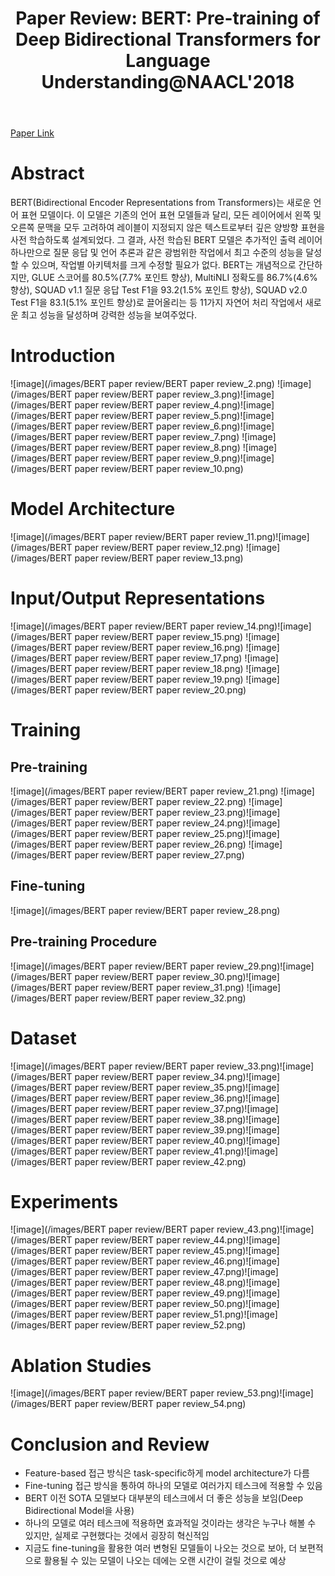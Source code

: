 ﻿---
layout: post
title: "3. Paper Review: BERT: Pre-training of Deep Bidirectional Transformers for Language Understanding@NAACL'2018"
# date: 2016-06-19 10:00:00 +0900
categories: review
# tags: [LSTM, Anomaly Detection, ICML, Deep Learning]
---
[Paper Link](https://aclanthology.org/N19-1423.pdf)

# Abstract
BERT(Bidirectional Encoder Representations from Transformers)는 새로운 언어 표현 모델이다. 이 모델은 기존의 언어 표현 모델들과 달리, 모든 레이어에서 왼쪽 및 오른쪽 문맥을 모두 고려하여 레이블이 지정되지 않은 텍스트로부터 깊은 양방향 표현을 사전 학습하도록 설계되었다. 
그 결과, 사전 학습된 BERT 모델은 추가적인 출력 레이어 하나만으로 질문 응답 및 언어 추론과 같은 광범위한 작업에서 최고 수준의 성능을 달성할 수 있으며, 작업별 아키텍처를 크게 수정할 필요가 없다. BERT는 개념적으로 간단하지만, GLUE 스코어를 80.5%(7.7% 포인트 향상), MultiNLI 정확도를 86.7%(4.6% 향상), SQUAD v1.1 질문 응답 Test F1을 93.2(1.5% 포인트 향상), SQUAD v2.0 Test F1을 83.1(5.1% 포인트 향상)로 끌어올리는 등 11가지 자연어 처리 작업에서 새로운 최고 성능을 달성하며 강력한 성능을 보여주었다. 

# Introduction
![image](/images/BERT paper review/BERT paper review_2.png)
![image](/images/BERT paper review/BERT paper review_3.png)![image](/images/BERT paper review/BERT paper review_4.png)![image](/images/BERT paper review/BERT paper review_5.png)![image](/images/BERT paper review/BERT paper review_6.png)![image](/images/BERT paper review/BERT paper review_7.png)
![image](/images/BERT paper review/BERT paper review_8.png)
![image](/images/BERT paper review/BERT paper review_9.png)![image](/images/BERT paper review/BERT paper review_10.png)

# Model Architecture
![image](/images/BERT paper review/BERT paper review_11.png)![image](/images/BERT paper review/BERT paper review_12.png)
![image](/images/BERT paper review/BERT paper review_13.png)

# Input/Output Representations
![image](/images/BERT paper review/BERT paper review_14.png)![image](/images/BERT paper review/BERT paper review_15.png)
![image](/images/BERT paper review/BERT paper review_16.png)
![image](/images/BERT paper review/BERT paper review_17.png)
![image](/images/BERT paper review/BERT paper review_18.png)
![image](/images/BERT paper review/BERT paper review_19.png)
![image](/images/BERT paper review/BERT paper review_20.png)

# Training
## Pre-training
![image](/images/BERT paper review/BERT paper review_21.png)
![image](/images/BERT paper review/BERT paper review_22.png)
![image](/images/BERT paper review/BERT paper review_23.png)![image](/images/BERT paper review/BERT paper review_24.png)![image](/images/BERT paper review/BERT paper review_25.png)![image](/images/BERT paper review/BERT paper review_26.png)
![image](/images/BERT paper review/BERT paper review_27.png)
## Fine-tuning
![image](/images/BERT paper review/BERT paper review_28.png)
##  Pre-training Procedure
![image](/images/BERT paper review/BERT paper review_29.png)![image](/images/BERT paper review/BERT paper review_30.png)![image](/images/BERT paper review/BERT paper review_31.png)
![image](/images/BERT paper review/BERT paper review_32.png)

# Dataset
![image](/images/BERT paper review/BERT paper review_33.png)![image](/images/BERT paper review/BERT paper review_34.png)![image](/images/BERT paper review/BERT paper review_35.png)![image](/images/BERT paper review/BERT paper review_36.png)![image](/images/BERT paper review/BERT paper review_37.png)![image](/images/BERT paper review/BERT paper review_38.png)![image](/images/BERT paper review/BERT paper review_39.png)![image](/images/BERT paper review/BERT paper review_40.png)![image](/images/BERT paper review/BERT paper review_41.png)![image](/images/BERT paper review/BERT paper review_42.png)

# Experiments
![image](/images/BERT paper review/BERT paper review_43.png)![image](/images/BERT paper review/BERT paper review_44.png)![image](/images/BERT paper review/BERT paper review_45.png)![image](/images/BERT paper review/BERT paper review_46.png)![image](/images/BERT paper review/BERT paper review_47.png)![image](/images/BERT paper review/BERT paper review_48.png)![image](/images/BERT paper review/BERT paper review_49.png)![image](/images/BERT paper review/BERT paper review_50.png)![image](/images/BERT paper review/BERT paper review_51.png)![image](/images/BERT paper review/BERT paper review_52.png)
# Ablation Studies
![image](/images/BERT paper review/BERT paper review_53.png)![image](/images/BERT paper review/BERT paper review_54.png)

# Conclusion and Review
* Feature-based 접근 방식은 task-specific하게 model architecture가 다름
* Fine-tuning 접근 방식을 통하여 하나의 모델로 여러가지 테스크에 적용할 수 있음
* BERT 이전 SOTA 모델보다 대부분의 테스크에서 더 좋은 성능을 보임(Deep Bidirectional Model을 사용)
* 하나의 모델로 여러 테스크에 적용하면 효과적일 것이라는 생각은 누구나 해볼 수 있지만, 실제로 구현했다는 것에서 굉장히 혁신적임
* 지금도 fine-tuning을 활용한 여러 변형된 모델들이 나오는 것으로 보아, 더 보편적으로 활용될 수 있는 모델이 나오는 데에는 오랜 시간이 걸릴 것으로 예상
